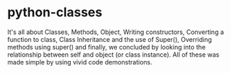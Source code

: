 # python-classes
It's all about Classes, Methods, Object, Writing constructors, Converting a function to class, Class Inheritance and the use of Super(), Overriding methods using super() and finally, we concluded by looking into the relationship between self and object (or class instance). All of these was made simple by using vivid code demonstrations.
